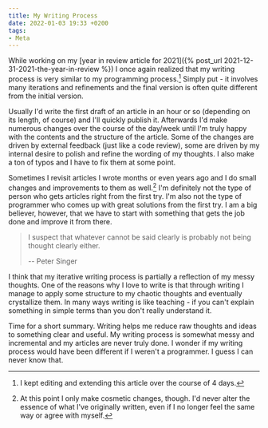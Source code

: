 ```yaml
---
title: My Writing Process
date: 2022-01-03 19:33 +0200
tags:
- Meta
---
```


While working on my [year in review article for 2021]({% post_url 2021-12-31-2021-the-year-in-review %}) I once again realized that my writing process is very similar to my programming process.[^1] Simply put - it involves many iterations and refinements and the final version is often quite different from the initial version.

Usually I'd write the first draft of an article in an hour or so (depending on
its length, of course) and I'll quickly publish it. Afterwards I'd make numerous
changes over the course of the day/week until I'm truly happy with the contents
and the structure of the article. Some of the changes are driven by external
feedback (just like a code review), some are driven by my internal desire to
polish and refine the wording of my thoughts. I also make a ton of typos and I have
to fix them at some point.

Sometimes I revisit articles I wrote months or even years ago and I do small
changes and improvements to them as well.[^2] I'm definitely not the type of person
who gets articles right from the first try. I'm also not the type of programmer
who comes up with great solutions from the first try. I am a big believer, however,
that we have to start with something that gets the job done and improve it from there.

> I suspect that whatever cannot be said clearly is probably not being thought clearly either.
>
> -- Peter Singer

I think that my iterative writing process is partially a reflection of my messy
thoughts. One of the reasons why I love to write is that through writing I
manage to apply some structure to my chaotic thoughts and eventually crystallize them. In many ways writing is
like teaching - if you can't explain something in simple terms than you don't really understand it.

Time for a short summary. Writing helps me reduce raw thoughts and ideas to something clear and useful. My writing process is somewhat messy and incremental and my articles are never truly done.
I wonder if my writing process would have been different if I weren't a programmer. I guess I can never know that.

[^1]: I kept editing and extending this article over the course of 4 days.
[^2]: At this point I only make cosmetic changes, though. I'd never alter the essence of what I've originally written, even if I no longer feel the same way or agree with myself.
